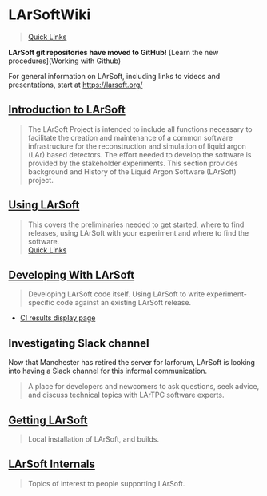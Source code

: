 # LArSoftWiki

> [Quick Links](Quick_Links)

**LArSoft git repositories have moved to GitHub!** [Learn the new procedures](Working with Github)

For general information on LArSoft, including links to videos and presentations, start at https://larsoft.org/

## [Introduction to LArSoft](Introduction_to_LArSoft)

> The LArSoft Project is intended to include all functions necessary to facilitate the creation and maintenance of a common software infrastructure for the reconstruction and simulation of liquid argon (LAr) based detectors. The effort needed to develop the software is provided by the stakeholder experiments. This section provides background and History of the Liquid Argon Software (LArSoft) project.

## [Using LArSoft](Using_LArSoft)

> This covers the preliminaries needed to get started, where to find releases, using LArSoft with your experiment and where to find the software.  
> [Quick Links](Quick_Links)

## [Developing With LArSoft](Developing_With_LArSoft)

> Developing LArSoft code itself. Using LArSoft to write experiment-specific code against an existing LArSoft release.

-   [CI results display page](https://lar-ci-history.fnal.gov/LarCI/app)

## Investigating Slack channel

Now that Manchester has retired the server for larforum, LArSoft is looking into having a Slack channel for this informal communication.

> A place for developers and newcomers to ask questions, seek advice, and discuss technical topics with LArTPC software experts.

## [Getting LArSoft](Getting_LArSoft)

> Local installation of LArSoft, and builds.

## [LArSoft Internals](LArSoftInternals/LArSoft_Internals)

> Topics of interest to people supporting LArSoft.
